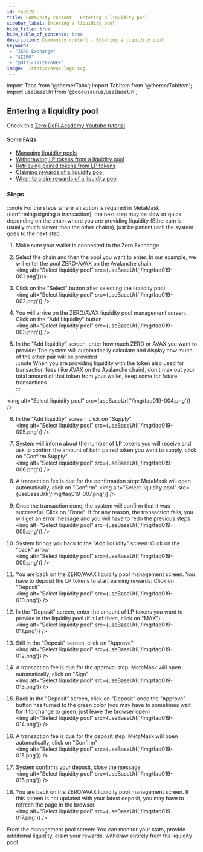 ```yaml
---
id: faq019
title: Community content - Entering a liquidity pool
sidebar_label: Entering a liquidity pool
hide_title: true
hide_table_of_contents: true
description: Community content - Entering a liquidity pool
keywords:
 - "ZERO Exchange"
 - "$ZERO"
 - "@OfficialZeroDEX"
image:  /static/avax-logo.svg
---
```


import Tabs from '@theme/Tabs';
import TabItem from '@theme/TabItem';
import useBaseUrl from '@docusaurus/useBaseUrl';

## Entering a liquidity pool

Check this [Zero DeFi Academy Youtube tutorial](https://www.youtube.com/watch?v=ONvbpnP1lxc&list=PLUrP9cz-3kCcVv7lYgtnNoNmKsFxfyCHb&index=2)

#### Some FAQs
* [Managing liquidity pools](faq009.md)
* [Withdrawing LP tokens from a liquidity pool](faq020.md)
* [Retrieving paired tokens from LP tokens](faq021.md)
* [Claiming rewards of a liquidity pool](faq022.md)
* [When to claim rewards of a liquidity pool](faq010.md)

### Steps

:::note
For the steps where an action is required in MetaMask (confirming/signing a transaction), the next step may be slow or quick depending on the chain where you are providing liquidity (Ethereum is usually much slower than the other chains), just be patient until the system goes to the next step
:::  

1. Make sure your wallet is connected to the Zero Exchange 
1. Select the chain and then the pool you want to enter.  In our example, we will enter the pool ZERO-AVAX on the Avalanche chain  
<img alt="Select liquidity pool" src={useBaseUrl('/img/faq019-001.png')}/>

1. Click on the "Select" button after selecting the liquidity pool  
<img alt="Select liquidity pool" src={useBaseUrl('/img/faq019-002.png')} />

1. You will arrive on the ZERO/AVAX liquidity pool management screen.  Click on the "Add Liquidity" button  
<img alt="Select liquidity pool" src={useBaseUrl('/img/faq019-003.png')} />

1. In the "Add liquidity" screen, enter how much ZERO or AVAX you want to provide: The system will automatically calculate and display how much of the other pair will be provided  
:::note
When you are providing liquidity with the token also used for transaction fees (like AVAX on the Avalanche chain), don't max out your total amount of that token from your wallet, keep some for future transactions  
:::

<img alt="Select liquidity pool" src={useBaseUrl('/img/faq019-004.png')} />

6. In the "Add liquidity" screen, click on "Supply"  
<img alt="Select liquidity pool" src={useBaseUrl('/img/faq019-005.png')} />

7. System will inform about the number of LP tokens you will receive and ask to confirm the amount of both paired token you want to supply, click on "Confirm Supply"  
<img alt="Select liquidity pool" src={useBaseUrl('/img/faq019-006.png')} />

8. A transaction fee is due for the confirmation step: MetaMask will open automatically, click on "Confirm" 
<img alt="Select liquidity pool" src={useBaseUrl('/img/faq019-007.png')} />

9. Once the transaction done, the system will confirm that it was successful. Click on "Done". If for any reason, the transaction fails, you will get an error message and you will have to redo the previous steps  
<img alt="Select liquidity pool" src={useBaseUrl('/img/faq019-008.png')} />

10. System brings you back to the "Add liquidity" screen: Click on the "back" arrow  
<img alt="Select liquidity pool" src={useBaseUrl('/img/faq019-009.png')} />

11. You are back on the ZERO/AVAX liquidity pool management screen.  You have to deposit the LP tokens to start earning rewards: Click on "Deposit"  
<img alt="Select liquidity pool" src={useBaseUrl('/img/faq019-010.png')} />

12. In the "Deposit" screen, enter the amount of LP tokens you want to provide in the liquidity pool (if all of them, click on "MAX")  
<img alt="Select liquidity pool" src={useBaseUrl('/img/faq019-011.png')} />

13. Still in the "Deposit" screen, click on "Approve"  
<img alt="Select liquidity pool" src={useBaseUrl('/img/faq019-012.png')} />

14. A transaction fee is due for the approval step: MetaMask will open automatically, click on "Sign"  
<img alt="Select liquidity pool" src={useBaseUrl('/img/faq019-013.png')} />

15. Back in the "Deposit" screen, click on "Deposit" once the "Approve" button has turned to the green color (you may have to sometimes wait for it to change to green, just leave the browser open)  
<img alt="Select liquidity pool" src={useBaseUrl('/img/faq019-014.png')} />

16. A transaction fee is due for the deposit step: MetaMask will open automatically, click on "Confirm"  
<img alt="Select liquidity pool" src={useBaseUrl('/img/faq019-015.png')} />

17. System confirms your deposit, close the message  
<img alt="Select liquidity pool" src={useBaseUrl('/img/faq019-016.png')} />

18. You are back on the ZERO/AVAX liquidity pool management screen.  If this screen is not updated with your latest deposit, you may have to refresh the page in the browser.  
<img alt="Select liquidity pool" src={useBaseUrl('/img/faq019-017.png')} />

From the management pool screen: You can monitor your stats, provide additional liquidity, claim your rewards, withdraw entirely from the liquidity pool
